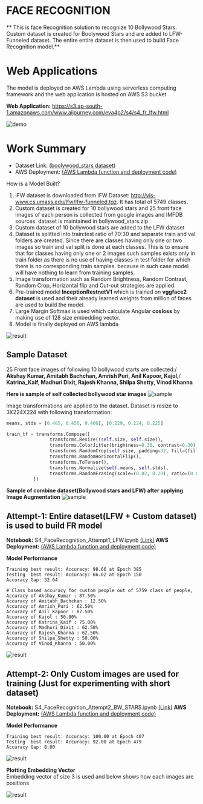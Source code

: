 # FACE RECOGNITION

** This is face Recognition solution to recognize 10 Bollywood Stars. Custom dataset is created for Boolywood Stars and are added to LFW-Funneled dataset.
The entire entire dataset is then used to build Face Recognition model.**

# Web Applications

The model is deployed on AWS Lambda using serverless computing framework and the web application is hosted on AWS S3 bucket

**Web Application:** https://s3.ap-south-1.amazonaws.com/www.aijourney.com/eva4p2/s4/s4_fr_lfw.html

![demo](doc_images/s4_demo_fr_lwf.gif)

# Work Summary

* Dataset Link: [(boolywood_stars dataset)](https://drive.google.com/file/d/1S3C9DjLRLd-ebV6j7PcGYudqJFcpbjrJ/view?usp=sharing)
* AWS Deployment: [(AWS Lambda function and deployment code)](aws_deployment/s4-face-recognize-lfw-aws)

How is a Model Built?

1. IFW dataset is downloaded from IFW Dataset: http://vis-www.cs.umass.edu/lfw/lfw-funneled.tgz. It has total of 5749 classes.
2. Custom dataset is created for 10 bollywood stars and 25 front face images of each person is collected from google images and IMFDB sources. dataset is maintained in bollywood_stars.zip
3. Custom dataset of 10 bollywood stars are added to the LFW dataset
4. Dataset is splitted into train:test ratio of 70:30 and separate train and val folders are created. Since there are classes having only one or two images so train and val split is done at each classes. 
This is to ensure that for classes having only one or 2 images such samples exists only in train folder as there is no use of having classes in test folder for which there is no corresponding train samples.
because in such case model will have nothing to learn from training samples.
5. Image transformation such as Random Brightness, Random Contrast, Random Crop, Horizontal flip and Cut-out strategies are applied.
6. Pre-trained model **InceptionRestnetV1** which is trained on **vggface2 dataset** is used and their already learned weights from million of faces are used to build the model.
7. Large Margin Softmax is used which calculate Angular **cosloss** by making use of 128 size embedding vector.
8. Model is finally deployed on AWS lambda  

![result](doc_images/work_flow.jpg)

## Sample Dataset

25 Front face images of following 10 bollywood starts are collected:/ 
**Akshay Kumar, Amitabh Bachchan, Amrish Puri, Anil Kapoor, Kajol,**/
**Katrina_Kaif, Madhuri Dixit, Rajesh Khanna, Shilpa Shetty, Vinod Khanna**

**Here is sample of self collected bollywood star images**
![sample](doc_images/dataset_samples_bws.jpg)

Image transformations are applied to the dataset. Dataset is resize to 3X224X224 with following transformation:
```python
means, stds = [0.485, 0.456, 0.406], [0.229, 0.224, 0.225]

train_tf = transforms.Compose([
                transforms.Resize((self.size, self.size)),
                transforms.ColorJitter(brightness=0.30, contrast=0.30),
                transforms.RandomCrop(self.size, padding=32, fill=(fill_value[0],fill_value[1],fill_value[2])),
                transforms.RandomHorizontalFlip(),
                transforms.ToTensor(),
                transforms.Normalize(self.means, self.stds),
                transforms.RandomErasing(scale=(0.02, 0.20), ratio=(0.8, 1.2))                       
          ])
```

**Sample of combine dataset(Bollywood stars and LFW) after applying Image Augmentation**
![sample](doc_images/dataset_samples_lwf.jpg)

## Attempt-1: Entire dataset(LFW + Custom dataset) is used to build FR model
 
**Notebook:** S4_FaceRecognition_Attempt1_LFW.ipynb [(Link)](notebooks/S4_FaceRecognition_Attempt1_LFW.ipynb)
**AWS Deployment:** [(AWS Lambda function and deployment code)](aws_deployment/s4-face-recognize-lfw-aws)

**Model Performance**

```Result
Training best result: Accuracy: 98.66 at Epoch 385
Testing  best result: Accuracy: 66.02 at Epoch 150
Accuracy Gap: 32.64
```

```Result
# Class based accuracy for custom people out of 5759 class of people, 
Accuracy of Akshay_Kumar : 87.50%
Accuracy of Amitabh_Bachchan : 12.50%
Accuracy of Amrish_Puri : 62.50%
Accuracy of Anil_Kapoor : 87.50%
Accuracy of Kajol : 50.00%
Accuracy of Katrina_Kaif : 75.00%
Accuracy of Madhuri_Dixit : 62.50%
Accuracy of Rajesh_Khanna : 62.50%
Accuracy of Shilpa_Shetty : 50.00%
Accuracy of Vinod_Khanna : 50.00%
```

![result](doc_images/a1_lwf_model_history.jpg)

## Attempt-2: Only Custom images are used for training (Just for experimenting with short dataset)
 
**Notebook:** S4_FaceRecognition_Attempt2_BW_STARS.ipynb [(Link)](notebooks/S4_FaceRecognition_Attempt2_BW_STARS.ipynb)
**AWS Deployment:** [(AWS Lambda function and deployment code)](aws_deployment/s4-face-recognize-aws)

**Model Performance**

```Result
Training best result: Accuracy: 100.00 at Epoch 407
Testing  best result: Accuracy: 92.00 at Epoch 479
Accuracy Gap: 8.00
```

![result](doc_images/a2_bws_model_history.jpg)

**Plotting Embedding Vector**\
Embedding vector of size 3 is used and below shows how each images are positions

![result](doc_images/a2_bws_embedding.jpg)





